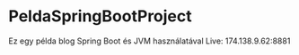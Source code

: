 # PeldaSpringBootProject
Ez egy példa blog Spring Boot és JVM használatával
Live: 174.138.9.62:8881
